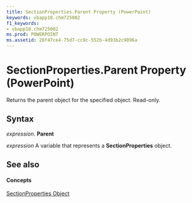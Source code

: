 ```yaml
---
title: SectionProperties.Parent Property (PowerPoint)
keywords: vbapp10.chm725002
f1_keywords:
- vbapp10.chm725002
ms.prod: POWERPOINT
ms.assetid: 28f47ce4-75d7-cc9c-552b-4d93b2c9096a
---
```



# SectionProperties.Parent Property (PowerPoint)

Returns the parent object for the specified object. Read-only.


## Syntax

 _expression_. **Parent**

 _expression_ A variable that represents a **SectionProperties** object.


## See also


#### Concepts


[SectionProperties Object](sectionproperties-object-powerpoint.md)

